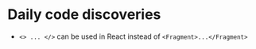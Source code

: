 # Daily code discoveries

 - `<> ... </>` can be used in React instead of `<Fragment>...</Fragment>`

